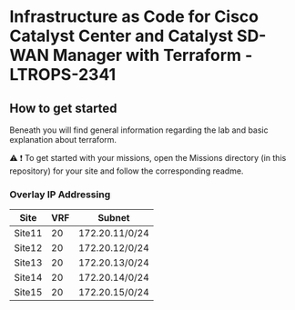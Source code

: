 # Infrastructure as Code for Cisco Catalyst Center and Catalyst SD-WAN Manager with Terraform - LTROPS-2341

## How to get started

Beneath you will find general information regarding the lab and basic explanation about terraform.

:warning:
:exclamation: To get started with your missions, open the Missions directory (in this repository) for your site and follow the corresponding readme.

### Overlay IP Addressing

| Site   | VRF | Subnet         |
| ------ | --- | -------------- |
| Site11 | 20  | 172.20.11/0/24 |
| Site12 | 20  | 172.20.12/0/24 |
| Site13 | 20  | 172.20.13/0/24 |
| Site14 | 20  | 172.20.14/0/24 |
| Site15 | 20  | 172.20.15/0/24 |

